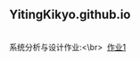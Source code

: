 ## YitingKikyo.github.io

<br>系统分析与设计作业:<\br>
  [作业1](https://github.com/YitingKikyo/YitingKikyo.github.io/blob/master/_post/SystemAnalysis/hw1)
